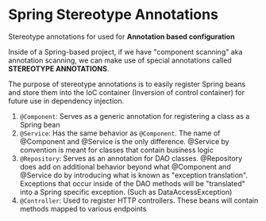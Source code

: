# Spring Stereotype Annotations
Stereotype annotations for used for **Annotation based configuration**

Inside of a Spring-based project, if we have "component scanning" aka annotation scanning, we can make use of special annotations called **STEREOTYPE ANNOTATIONS**.

The purpose of stereotype annotations is to easily register Spring beans and store them into the IoC container (Inversion of control container) for future use in dependency injection.

1. `@Component`: Serves as a generic annotation for registering a class as a Spring bean 
2. `@Service`: Has the same behavior as `@Component`. The name of @Component and @Service is the only difference. @Service by convention is meant for classes that contain business logic
3. `@Repository`: Serves as an annotation for DAO classes. @Repository does add on additional behavior beyond what @Component and @Service do by introducing what is known as "exception translation". Exceptions that occur inside of the DAO methods will be "translated" into a Spring specific exception. (Such as DataAccessException)
4. `@Controller`: Used to register HTTP controllers. These beans will contain methods mapped to various endpoints